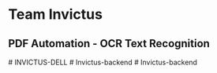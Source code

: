 # Team Invictus

## PDF Automation - OCR Text Recognition
#   I N V I C T U S - D E L L  
 #   I n v i c t u s - b a c k e n d  
 #   I n v i c t u s - b a c k e n d  
 